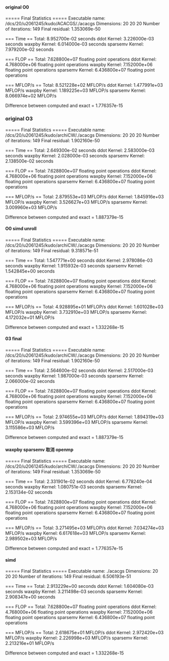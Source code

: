 #### original O0

===== Final Statistics =====
Executable name:      /dcs/20/u2061245/kudo/ACACGS/./acacgs
Dimensions:           20 20 20
Number of iterations: 149
Final residual:       1.353069e-50

=== Time ==
Total:           8.952700e-02 seconds
ddot Kernel:     3.226000e-03 seconds
waxpby Kernel:   6.014000e-03 seconds
sparsemv Kernel: 7.979200e-02 seconds

=== FLOP ==
Total:           7.628800e+07 floating point operations
ddot Kernel:     4.768000e+06 floating point operations
waxpby Kernel:   7.152000e+06 floating point operations
sparsemv Kernel: 6.436800e+07 floating point operations

=== MFLOP/s ==
Total:           8.521228e+02 MFLOP/s
ddot Kernel:     1.477991e+03 MFLOP/s
waxpby Kernel:   1.189225e+03 MFLOP/s
sparsemv Kernel: 8.066974e+02 MFLOP/s

Difference between computed and exact = 1.776357e-15


### original O3
===== Final Statistics =====
Executable name:      /dcs/20/u2061245/kudo/archiCW/./acacgs
Dimensions:           20 20 20
Number of iterations: 149
Final residual:       1.902160e-50

=== Time ==
Total:           2.649300e-02 seconds
ddot Kernel:     2.583000e-03 seconds
waxpby Kernel:   2.028000e-03 seconds
sparsemv Kernel: 2.138500e-02 seconds

=== FLOP ==
Total:           7.628800e+07 floating point operations
ddot Kernel:     4.768000e+06 floating point operations
waxpby Kernel:   7.152000e+06 floating point operations
sparsemv Kernel: 6.436800e+07 floating point operations

=== MFLOP/s ==
Total:           2.879553e+03 MFLOP/s
ddot Kernel:     1.845916e+03 MFLOP/s
waxpby Kernel:   3.526627e+03 MFLOP/s
sparsemv Kernel: 3.009960e+03 MFLOP/s

Difference between computed and exact = 1.887379e-15


#### O0 simd unroll
===== Final Statistics =====
Executable name:      /dcs/20/u2061245/kudo/archiCW/./acacgs
Dimensions:           20 20 20
Number of iterations: 149
Final residual:       9.318571e-51

=== Time ==
Total:           1.547771e+00 seconds
ddot Kernel:     2.978086e-03 seconds
waxpby Kernel:   1.915932e-03 seconds
sparsemv Kernel: 1.542845e+00 seconds

=== FLOP ==
Total:           7.628800e+07 floating point operations
ddot Kernel:     4.768000e+06 floating point operations
waxpby Kernel:   7.152000e+06 floating point operations
sparsemv Kernel: 6.436800e+07 floating point operations

=== MFLOP/s ==
Total:           4.928895e+01 MFLOP/s
ddot Kernel:     1.601028e+03 MFLOP/s
waxpby Kernel:   3.732910e+03 MFLOP/s
sparsemv Kernel: 4.172032e+01 MFLOP/s

Difference between computed and exact = 1.332268e-15 

#### 03 final
===== Final Statistics =====
Executable name:      /dcs/20/u2061245/kudo/archiCW/./acacgs
Dimensions:           20 20 20
Number of iterations: 149
Final residual:       1.902160e-50

=== Time ==
Total:           2.564600e-02 seconds
ddot Kernel:     2.517000e-03 seconds
waxpby Kernel:   1.987000e-03 seconds
sparsemv Kernel: 2.066000e-02 seconds

=== FLOP ==
Total:           7.628800e+07 floating point operations
ddot Kernel:     4.768000e+06 floating point operations
waxpby Kernel:   7.152000e+06 floating point operations
sparsemv Kernel: 6.436800e+07 floating point operations

=== MFLOP/s ==
Total:           2.974655e+03 MFLOP/s
ddot Kernel:     1.894319e+03 MFLOP/s
waxpby Kernel:   3.599396e+03 MFLOP/s
sparsemv Kernel: 3.115586e+03 MFLOP/s

Difference between computed and exact = 1.887379e-15 

#### waxpby sparsemv 取消 openmp

===== Final Statistics =====
Executable name:      /dcs/20/u2061245/kudo/archiCW/./acacgs
Dimensions:           20 20 20
Number of iterations: 149
Final residual:       1.353069e-50

=== Time ==
Total:           2.331901e-02 seconds
ddot Kernel:     6.778240e-04 seconds
waxpby Kernel:   1.080751e-03 seconds
sparsemv Kernel: 2.153134e-02 seconds

=== FLOP ==
Total:           7.628800e+07 floating point operations
ddot Kernel:     4.768000e+06 floating point operations
waxpby Kernel:   7.152000e+06 floating point operations
sparsemv Kernel: 6.436800e+07 floating point operations

=== MFLOP/s ==
Total:           3.271495e+03 MFLOP/s
ddot Kernel:     7.034274e+03 MFLOP/s
waxpby Kernel:   6.617618e+03 MFLOP/s
sparsemv Kernel: 2.989502e+03 MFLOP/s

Difference between computed and exact = 1.776357e-15 

#### simd
===== Final Statistics =====
Executable name:      ./acacgs
Dimensions:           20 20 20
Number of iterations: 149
Final residual:       6.506193e-51

=== Time ==
Total:           2.913229e+00 seconds
ddot Kernel:     1.604080e-03 seconds
waxpby Kernel:   3.211498e-03 seconds
sparsemv Kernel: 2.908347e+00 seconds

=== FLOP ==
Total:           7.628800e+07 floating point operations
ddot Kernel:     4.768000e+06 floating point operations
waxpby Kernel:   7.152000e+06 floating point operations
sparsemv Kernel: 6.436800e+07 floating point operations

=== MFLOP/s ==
Total:           2.618675e+01 MFLOP/s
ddot Kernel:     2.972420e+03 MFLOP/s
waxpby Kernel:   2.226998e+03 MFLOP/s
sparsemv Kernel: 2.213216e+01 MFLOP/s

Difference between computed and exact = 1.332268e-15 

